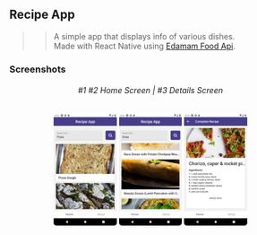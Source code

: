## Recipe App

> > A simple app that displays info of various dishes.  
> > Made with React Native using [Edamam Food Api](https://www.edamam.com/).

### Screenshots

<div align="center">
<h6>
#1 #2 Home Screen | #3 Details Screen 
</h6>
</div>

<div align="center">
<img src="assets/sreenshots/Screenshot_1619058780.png" style="border-radius:5px;" alt="Home" height="200">
<img src="assets/sreenshots/Screenshot_1619058845.png" style="border-radius:5px;" alt="Home" height="200">
<img src="assets/sreenshots/Screenshot_1619058800.png" style="border-radius:5px;" alt="Details" height="200">
</div>
